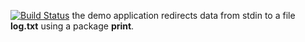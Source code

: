 [![Build Status](https://travis-ci.org/YAKOVLENKO/lab10.svg?branch=master)](https://travis-ci.org/YAKOVLENKO/lab10)
the demo application redirects data from stdin to a file **log.txt** using a package **print**.
